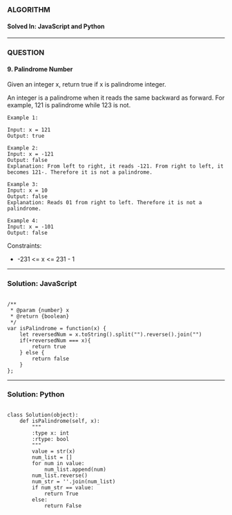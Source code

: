 ### ALGORITHM
#### Solved In: JavaScript and Python
-----
### QUESTION

#### 9. Palindrome Number

Given an integer x, return true if x is palindrome integer.

An integer is a palindrome when it reads the same backward as forward. For example, 121 is palindrome while 123 is not.

``` 
Example 1:

Input: x = 121
Output: true

Example 2:
Input: x = -121
Output: false
Explanation: From left to right, it reads -121. From right to left, it becomes 121-. Therefore it is not a palindrome.

Example 3:
Input: x = 10
Output: false
Explanation: Reads 01 from right to left. Therefore it is not a palindrome.

Example 4:
Input: x = -101
Output: false

```

Constraints:

* -231 <= x <= 231 - 1

-----

### Solution: JavaScript

```

/**
 * @param {number} x
 * @return {boolean}
 */
var isPalindrome = function(x) {
    let reversedNum = x.toString().split("").reverse().join("")
    if(+reversedNum === x){
        return true
    } else {
        return false
    }
};

```

-----

### Solution: Python

```

class Solution(object):
    def isPalindrome(self, x):
        """
        :type x: int
        :rtype: bool
        """
        value = str(x)
        num_list = []
        for num in value:
            num_list.append(num)
        num_list.reverse()
        num_str = ''.join(num_list)
        if num_str == value:
            return True
        else:
            return False
        
```
